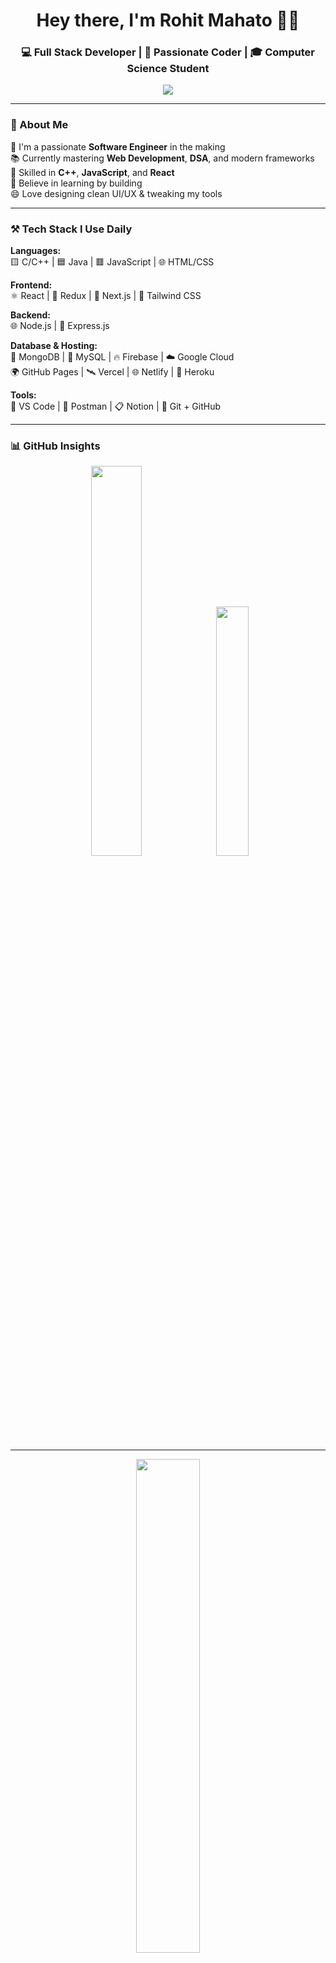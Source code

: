 <!-- 👋 Welcome Header -->
<h1 align="center">Hey there, I'm Rohit Mahato 👨‍💻</h1>
<h3 align="center">💻 Full Stack Developer | 🚀 Passionate Coder | 🎓 Computer Science Student</h3>

<p align="center">
  <img src="https://readme-typing-svg.herokuapp.com?font=Fira+Code&size=22&pause=1000&color=00FFFF&center=true&vCenter=true&width=500&lines=Software+Engineer+in+the+Making;I+love+writing+clean+code;C%2FC%2B%2B+%7C+DSA+%7C+React+%7C+Next.js;Let's+Build+Something+Awesome!+😎" />
</p>

---

### 🧠 About Me

🎯 I'm a passionate **Software Engineer** in the making  
📚 Currently mastering **Web Development**, **DSA**, and modern frameworks  
💬 Skilled in **C++**, **JavaScript**, and **React**  
🚀 Believe in learning by building  
😄 Love designing clean UI/UX & tweaking my tools  

---

### ⚒️ Tech Stack I Use Daily

**Languages:**  
🟨 C/C++ | 🟦 Java | 🟥 JavaScript | 🌐 HTML/CSS  

**Frontend:**  
⚛️ React | 🔁 Redux | 🎯 Next.js | 💨 Tailwind CSS  

**Backend:**  
🌐 Node.js | 🚂 Express.js  

**Database & Hosting:**  
🍃 MongoDB | 🐬 MySQL | 🔥 Firebase | ☁️ Google Cloud  
🌍 GitHub Pages | 🛰️ Vercel | 🌐 Netlify | 🚀 Heroku  

**Tools:**  
🧠 VS Code | 🧪 Postman | 📋 Notion | 🔧 Git + GitHub  

---

### 📊 GitHub Insights

<p align="center">
  <!-- Overall GitHub Stats -->
  <img src="https://github-readme-stats.vercel.app/api?username=mahato-ROHIT&show_icons=true&theme=tokyonight&title_color=00f0ff&icon_color=00f0ff&text_color=ffffff&bg_color=0d1117" width="40%" />
  
  <!-- Top Languages -->
  <img src="https://github-readme-stats.vercel.app/api/top-langs/?username=mahato-ROHIT&layout=compact&theme=tokyonight&title_color=00f0ff&text_color=ffffff&bg_color=0d1117" width="32%" />
</p>

---

<p align="center">
  <img src="https://github-readme-streak-stats.herokuapp.com/?user=mahato-ROHIT&theme=tokyonight-duo&hide_border=true&date_format=M%20j%5B,%20Y%5D&starting_year=2024" width="45%" />
</p>
<p align="center">
  <img src="https://github-readme-activity-graph.vercel.app/graph?username=mahato-ROHIT&theme=react-dark&hide_border=true&area=true" width="65%" />
</p>

---

### 📬 Let’s Connect!

📧 Email: [rohitmahato88935@gmail.com](mailto:rohitmahato88935@gmail.com)  
🔗 LinkedIn: [linkedin.com/in/rohit-mahato17](https://www.linkedin.com/in/rohit-mahato17/)  

---

### 💬 Life Motto

> “Write code that humans can read and computers can execute.”

---

<div style="display:flex;flex-direction:row;justify-content:center;">
  <img height="140"  src="https://github-readme-stats-salesp07.vercel.app/api?username=mahato-ROHIT&count_private=true&show_icons=true&theme=react&rank_icon=github&border_radius=5" alt="readme stats" style="margin: 0" /> 
  <img height="140"  src="https://github-readme-stats.vercel.app/api/top-langs?username=mahato-ROHIT&show_icons=true&locale=en&layout=compact&theme=react&border_radius=4&size_weight=0.5&count_weight=0.5&exclude_repo=github-readme-stats" alt="salma-elbakkouri" style="margin: 0" />
</div>
